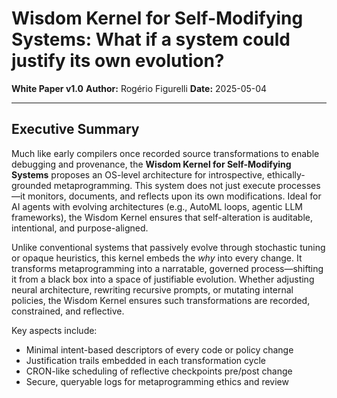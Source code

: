 # Wisdom Kernel for Self-Modifying Systems: What if a system could justify its own evolution?

**White Paper v1.0**
**Author:** Rogério Figurelli
**Date:** 2025-05-04

---

## Executive Summary

Much like early compilers once recorded source transformations to enable debugging and provenance, the **Wisdom Kernel for Self-Modifying Systems** proposes an OS-level architecture for introspective, ethically-grounded metaprogramming. This system does not just execute processes—it monitors, documents, and reflects upon its own modifications. Ideal for AI agents with evolving architectures (e.g., AutoML loops, agentic LLM frameworks), the Wisdom Kernel ensures that self-alteration is auditable, intentional, and purpose-aligned.

Unlike conventional systems that passively evolve through stochastic tuning or opaque heuristics, this kernel embeds the *why* into every change. It transforms metaprogramming into a narratable, governed process—shifting it from a black box into a space of justifiable evolution. Whether adjusting neural architecture, rewriting recursive prompts, or mutating internal policies, the Wisdom Kernel ensures such transformations are recorded, constrained, and reflective.

Key aspects include:

* Minimal intent-based descriptors of every code or policy change
* Justification trails embedded in each transformation cycle
* CRON-like scheduling of reflective checkpoints pre/post change
* Secure, queryable logs for metaprogramming ethics and review
